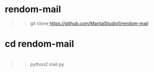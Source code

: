 # rendom-mail
>> git clone https://github.com/MantalStudio1/rendom-mail
#
# cd rendom-mail
#
>> python2 mail.py
